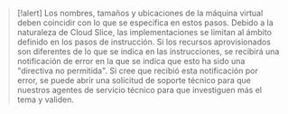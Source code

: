 >[!alert] Los nombres, tamaños y ubicaciones de la máquina virtual deben coincidir con lo que se especifica en estos pasos. Debido a la naturaleza de Cloud Slice, las implementaciones se limitan al ámbito definido en los pasos de instrucción.  Si los recursos aprovisionados son diferentes de lo que se indica en las instrucciones, se recibirá una notificación de error en la que se indica que esto ha sido una "directiva no permitida".   Si cree que recibió esta notificación por error, se puede abrir una solicitud de soporte técnico para que nuestros agentes de servicio técnico para que investiguen más el tema y validen.